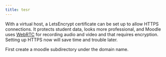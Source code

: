 ```yaml
---
title: tesr
---
```


<p>With a virtual host, a LetsEncrypt certificate can be set up to allow HTTPS connections. It protects student data,  looks more professional, and  Moodle uses <a href="https://webrtc.org/">WebRTC</a> for recording audio and video and that requires encryption. Setting up HTTPS now will save time and trouble later.</p>


<p>First create a moodle subdirectory under the domain name. </p>